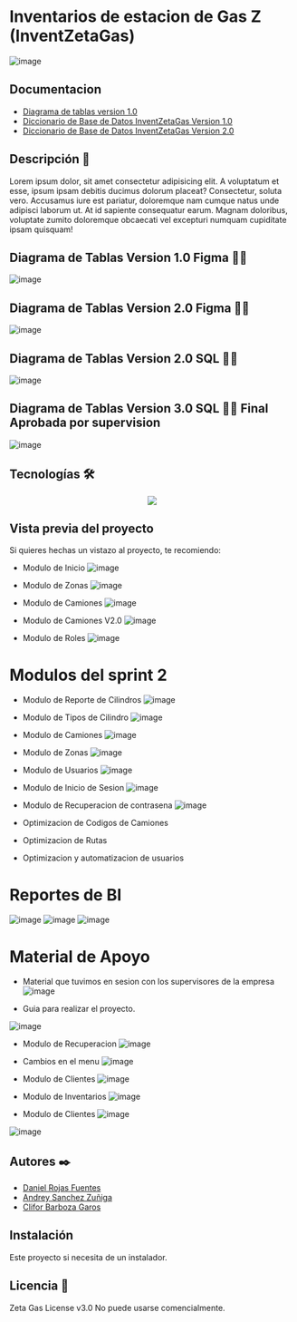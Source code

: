 # Inventarios de estacion de Gas Z (InventZetaGas)
![image](https://github.com/user-attachments/assets/6ee66cc3-3f6b-4d3d-84a4-13b5fa88da36)


## Documentacion
- [Diagrama de tablas version 1.0](https://www.figma.com/board/NWER76Ptkq2sj4y2qMxZVE/Untitled?node-id=0-1&p=f&t=rjRQBglw82uUkuQS-0)
- [Diccionario de Base de Datos InventZetaGas Version 1.0](https://github.com/user-attachments/files/18565278/Diccionario.de.Base.de.Datos.InventZetaGas.Version.1.0.docx)
- [Diccionario de Base de Datos InventZetaGas Version 2.0](https://github.com/user-attachments/files/18936932/Diccionario.de.Base.de.Datos.InventZetaGas.Version.2.0.docx)




## Descripción 📑

Lorem ipsum dolor, sit amet consectetur adipisicing elit. A voluptatum et esse, ipsum ipsam debitis ducimus dolorum placeat? Consectetur, soluta vero. Accusamus iure est pariatur, doloremque nam cumque natus unde adipisci laborum ut. At id sapiente consequatur earum. Magnam doloribus, voluptate zumito doloremque obcaecati vel excepturi numquam cupiditate ipsam quisquam!

## Diagrama de Tablas Version 1.0 Figma 🙇🏻 
![image](https://github.com/user-attachments/assets/ef6ecca4-8fcf-4c18-bd96-de8c40776756)

## Diagrama de Tablas Version 2.0 Figma 🙇🏻 
![image](https://github.com/user-attachments/assets/d9064bee-5076-46ec-a751-d0e8d8d9b2fa)



## Diagrama de Tablas Version 2.0 SQL 🙇🏻 
![image](https://github.com/user-attachments/assets/6aa94a59-249e-4dab-a5c7-f64154ab0812)

## Diagrama de Tablas Version 3.0 SQL 🙇🏻 Final Aprobada por supervision 
![image](https://github.com/user-attachments/assets/680ae220-7a94-4260-b803-ff7230211cc2)



## Tecnologías 🛠
<p align="center">
  <a href="https://skillicons.dev">
    <img src="https://skillicons.dev/icons?i=git,windows,github,dotnet,figma,firebase,github,cs,python,vscode=14" />
  </a>
</p>

## Vista previa del proyecto
Si quieres hechas un vistazo al proyecto, te recomiendo:

- Modulo de Inicio
![image](https://github.com/user-attachments/assets/636b22aa-e81b-4fa8-abf0-126e921ff63c)

- Modulo de Zonas
![image](https://github.com/user-attachments/assets/a6ade586-52ef-4409-bd9a-9e16ce4c581f)

- Modulo de Camiones
![image](https://github.com/user-attachments/assets/92af550a-b71c-4c8d-b56c-67b6e0adff17)
- Modulo de Camiones V2.0
![image](https://github.com/user-attachments/assets/df7d14ad-3d51-4756-b828-ca9f1df6f501)

- Modulo de Roles
![image](https://github.com/user-attachments/assets/e38489e7-c36c-4b5f-91ca-d7b2448d648a)



# Modulos del sprint 2

- Modulo de Reporte de Cilindros
![image](https://github.com/user-attachments/assets/26581749-4b4f-482b-80be-46b123a18636)

- Modulo de Tipos de Cilindro
![image](https://github.com/user-attachments/assets/293faecc-6d27-4e40-9923-aba058420fd9)

- Modulo de Camiones
![image](https://github.com/user-attachments/assets/8ca187fe-2aef-4582-a7b7-b76ace2d6fd2)

- Modulo de Zonas
![image](https://github.com/user-attachments/assets/f624e5e8-6a64-4744-b9cc-de600c7e5e1a)

- Modulo de Usuarios
![image](https://github.com/user-attachments/assets/a742bcb4-b2f4-4965-9021-7e6b2a78399d)

- Modulo de Inicio de Sesion
![image](https://github.com/user-attachments/assets/9ca38022-5258-4d41-bcde-9c1df0a20d85)

- Modulo de Recuperacion de contrasena
![image](https://github.com/user-attachments/assets/3ff30bd5-b8a3-4550-bef8-20d7fcb58b94)

- Optimizacion de Codigos de Camiones
- Optimizacion de Rutas
- Optimizacion y automatizacion de usuarios


# Reportes de BI
![image](https://github.com/user-attachments/assets/f4be2696-d737-45c5-a75f-cc08a9f72668)
![image](https://github.com/user-attachments/assets/a47b34d1-f6d5-48f4-80bf-5150bdfebddb)
![image](https://github.com/user-attachments/assets/742bc774-8b9f-4531-a9c0-e47e89b8ce6f)


# Material de Apoyo
- Material que tuvimos en sesion con los supervisores de la empresa
![image](https://github.com/user-attachments/assets/398e14be-a39f-4de7-933e-0158722d25bd)

- Guia para realizar el proyecto.

![image](https://github.com/user-attachments/assets/7a462c41-8a06-414b-afe9-ace0269d2293)

- Modulo de Recuperacion
![image](https://github.com/user-attachments/assets/f74ee8e7-2f55-42ec-bc7b-2429493e7ab8)

- Cambios en el menu
![image](https://github.com/user-attachments/assets/eae06226-6e45-49be-9f1d-e67bacd907d9)

- Modulo de Clientes
![image](https://github.com/user-attachments/assets/ae105331-2348-49ae-b6e7-8be9c6247cc6)

- Modulo de Inventarios
![image](https://github.com/user-attachments/assets/6e3208a1-6938-4423-ae09-bc87bb168094)

- Modulo de Clientes
![image](https://github.com/user-attachments/assets/6b9cd07d-1c23-4a0d-b82e-04a7b16fcc21)

![image](https://github.com/user-attachments/assets/6ef892eb-4edd-4c40-9765-56cd8d44d454)



## Autores ✒️
* [Daniel Rojas Fuentes](drojas00255@ufide.ac.cr)
* [Andrey Sanchez Zuñiga](osanchez60774@ufide.ac.cr)
* [Clifor Barboza Garos](cgaros40183@ufide.ac.cr)

## Instalación 
Este proyecto si necesita de un instalador. 
  
## Licencia 📄
Zeta Gas License v3.0
No puede usarse comencialmente.

